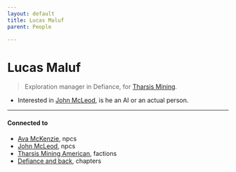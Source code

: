 ```yaml
---
layout: default
title: Lucas Maluf
parent: People

---
```


# Lucas Maluf

> Exploration manager in Defiance, for [Tharsis Mining](../factions/tharsisMining.md).

- Interested in [John McLeod](JohnMcLeod.md), is he an AI or an actual person.

---
#### Connected to

<!-- QueryToSerialize: LIST without ID "["+ title + "](https://terra-campaigns.github.io/"+ regexreplace(file.path, ".md", "") + ")" + ", " + regexreplace(file.folder, "hostile/", "") FROM ([[]]) OR outgoing([[]]) SORT file.folder DESC -->
<!-- SerializedQuery: LIST without ID "["+ title + "](https://terra-campaigns.github.io/"+ regexreplace(file.path, ".md", "") + ")" + ", " + regexreplace(file.folder, "hostile/", "") FROM ([[]]) OR outgoing([[]]) SORT file.folder DESC -->
- [Ava McKenzie](https://terra-campaigns.github.io/hostile/npcs/AvamcKenzie), npcs
- [John McLeod](https://terra-campaigns.github.io/hostile/npcs/JohnMcLeod), npcs
- [Tharsis Mining American](https://terra-campaigns.github.io/hostile/factions/tharsisMining), factions
- [Defiance and back](https://terra-campaigns.github.io/hostile/chapters/chap003), chapters
<!-- SerializedQuery END -->
